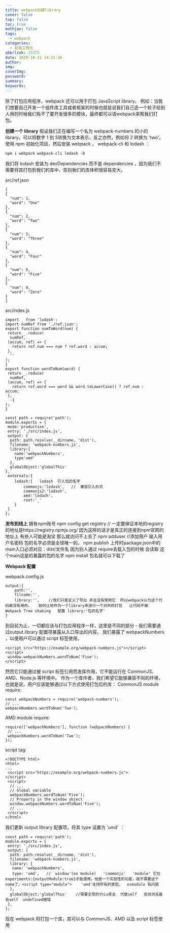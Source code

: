 ```yaml
---
title: webpack创建library
cover: false
top: false
toc: true
mathjax: false
tags:
  - webpack
categories:
  - 前端工程化
abbrlink: 23375
date: 2020-10-31 14:21:26
author:
img:
coverImg:
password:
summary:
keywords:
---
```

除了打包应用程序，webpack 还可以用于打包 JavaScript library。
例如：当我们想要自己开发一个组件库工具或者框架的时候也就是说我们自己造一个轮子给别人用的时候我们免不了要开发很多的模块，最终都可以请webpack来帮我们打包。

**创建一个 library**
假设我们正在编写一个名为 webpack-numbers 的小的 library，可以将数字 1 到 5转换为文本表示，反之亦然，例如将 2 转换为 'two'。
使用 npm 初始化项目，然后安装 webpack ， webpack-cli 和 lodash ：
```
npm i webpack webpack-cli lodash -D
```
我们将 lodash 安装为 devDependencies 而不是 dependencies ，因为我们不需要将其打包到我们的库中，否则我们的库体积很容易变大。

src/ref.json
```
[
{
  "num": 1,
  "word": "One"
},
{
  "num": 2,
  "word": "Two"
},
{
  "num": 3,
  "word": "Three"
},
{
  "num": 4,
  "word": "Four"
},
{
  "num": 5,
  "word": "Five"
},
{
  "num": 0,
  "word": "Zero"
}
]
```
src/index.js
```
import _ from 'lodash';
import numRef from './ref.json';
export function numToWord(num) {
 return _.reduce(
  numRef,
 (accum, ref) => {
   return ref.num === num ? ref.word : accum;
 },
  ''
);
}
export function wordToNum(word) {
 return _.reduce(
  numRef,
 (accum, ref) => {
   return ref.word === word && word.toLowerCase() ? ref.num :
accum;
 },
  -1
);
}
```

```
const path = require('path');
module.exports = {
 mode:'production',
 entry: './src/index.js',
 output: {
  path: path.resolve(__dirname, 'dist'),
  filename: 'webpack-numbers.js',
  library:{
    name:'webpackNumbers',
	type'umd'
  },
  globalObject:'globalThis'
},
 externals:{
 	lodash:{   lodash  引入包的名字
		commonjs:'lodash',   //  兼容引入形式
		commonjs2:'lodash',
		amd:'lodash',
		root:'_'
	}
 }
};
```

**发布到线上**
拥有npm账号
npm config get registry   // 一定要保证本地的registry的地址是https://registry.npmjs.org/    因为这样的话才是真正的连接到npm官网的地址上   有些人可能是淘宝  那么就访问不上去了
npm adduser  //添加用户   输入用户名密码
包的名字必须是全球唯一的。   npm publish    上传时package.json中的main入口必须对应：dist/文件名   因为别人通过 require去载入包的时候  会读取 这个main这是的暴露的包的名字
npm install 包名就可以下载了




**Webpack 配置**



webpack.config.js
```
output:{
	path:'',
	filname:'',
	library:'',    //我们只是定义了导出 并且没有使用它  所以webpack认为这个代码是没有用的。   如何让他作为一个library来进行一个对外的打包   让代码不被 Webpack Tree shaking   配置 library:'包的名字'
}
```

到目前为止，一切都应该与打包应用程序一样，这里是不同的部分 - 我们需要通过output.library 配置项暴露从入口导出的内容。
我们暴露了 webpackNumbers ，以便用户可以通过 script 标签使用。	
```
<script src="https://example.org/webpack-numbers.js"></script>
<script>
 window.webpackNumbers.wordToNum('Five');
</script>
```

然而它只能通过被 script 标签引用而发挥作用，它不能运行在 CommonJS、AMD、Node.js 等环境中。
作为一个库作者，我们希望它能够兼容不同的环境，也就是说，用户应该能够通过以下方式使用打包后的库：
CommonJS module require:
```
const webpackNumbers = require('webpack-numbers');
// ...
webpackNumbers.wordToNum('Two');
```
AMD module require:
```
require(['webpackNumbers'], function (webpackNumbers) {
 // ...
 webpackNumbers.wordToNum('Two');
});
```
script tag:
```
<!DOCTYPE html>
<html>
...
 <script src="https://example.org/webpack-numbers.js">
</script>
 <script>
  // ...
  // Global variable
  webpackNumbers.wordToNum('Five');
  // Property in the window object
  window.webpackNumbers.wordToNum('Five');
  // ...
 </script>
</html>
```

我们更新 output.library 配置项，将其 type 设置为 'umd' ：

```
const path = require('path');
module.exports = {
 entry: './src/index.js',
 output: {
  path: path.resolve(__dirname, 'dist'),
  filename: 'webpack-numbers.js',
  library: {
   name: 'webpackNumbers',
   type: 'umd',   //  window'(es module)   'commonjs'   'module' 它在experiments:{outputModule:true}才能使用，他是一个实验性的功能，就不需要这个name了。<script type="module">    'umd'支持所有的类型。  esmodule 有问题
  },
  globalObject:'globalThis'    //需要全局的this来去  代替self   否则浏览器会self  undefined报错
 },
};
```
现在 webpack 将打包一个库，其可以与 CommonJS、AMD 以及 script 标签使用